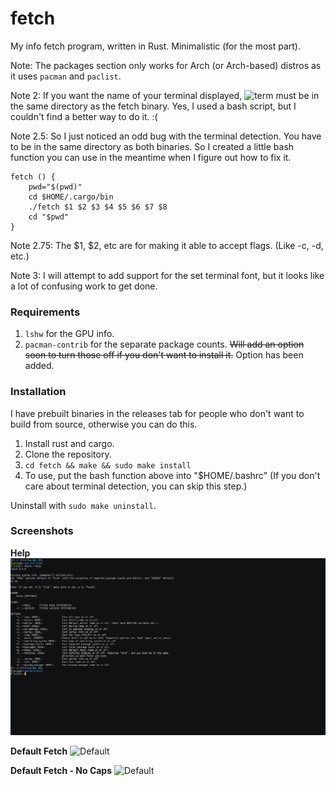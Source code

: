 # fetch
My info fetch program, written in Rust. Minimalistic (for the most part).

Note: The packages section only works for Arch (or Arch-based) distros as it uses `pacman` and `paclist`.

Note 2: If you want the name of your terminal displayed, ![term](term) must be in the same directory as the fetch binary. Yes, I used a bash script, but I couldn't find a better way to do it. :(

Note 2.5: So I just noticed an odd bug with the terminal detection. You have to be in the same directory as both binaries. So I created a little bash function you can use in the meantime when I figure out how to fix it.

```
fetch () {
	pwd="$(pwd)"
	cd $HOME/.cargo/bin
	./fetch $1 $2 $3 $4 $5 $6 $7 $8
	cd "$pwd"
}
```

Note 2.75: The $1, $2, etc are for making it able to accept flags. (Like -c, -d, etc.)

Note 3: I will attempt to add support for the set terminal font, but it looks like a lot of confusing work to get done.

### Requirements
1. `lshw` for the GPU info.
2. `pacman-contrib` for the separate package counts. ~~Will add an option soon to turn those off if you don't want to install it.~~ Option has been added.

### Installation
I have prebuilt binaries in the releases tab for people who don't want to build from source, otherwise you can do this.

1. Install rust and cargo.
2. Clone the repository.
3. `cd fetch && make && sudo make install`
4. To use, put the bash function above into "$HOME/.bashrc" (If you don't care about terminal detection, you can skip this step.)

Uninstall with `sudo make uninstall`.

### Screenshots

**Help**
![Help](Screenshots/help.png?raw=true "Help")

**Default Fetch**
![Default](Screenshots/default.png?raw=true "Default")

**Default Fetch - No Caps**
![Default](Screenshots/default-nocaps.png?raw=true "Default")
